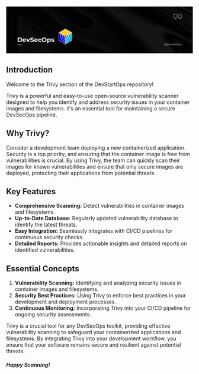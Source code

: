 ![Trivy](header_1.png)

## Introduction

Welcome to the Trivy section of the DevStartOps repository!

Trivy is a powerful and easy-to-use open-source vulnerability scanner designed to help you identify and address security issues in your container images and filesystems. It’s an essential tool for maintaining a secure DevSecOps pipeline.

## Why Trivy?

Consider a development team deploying a new containerized application. Security is a top priority, and ensuring that the container image is free from vulnerabilities is crucial. By using Trivy, the team can quickly scan their images for known vulnerabilities and ensure that only secure images are deployed, protecting their applications from potential threats.

## Key Features

- **Comprehensive Scanning:** Detect vulnerabilities in container images and filesystems.
- **Up-to-Date Database:** Regularly updated vulnerability database to identify the latest threats.
- **Easy Integration:** Seamlessly integrates with CI/CD pipelines for continuous security checks.
- **Detailed Reports:** Provides actionable insights and detailed reports on identified vulnerabilities.

## Essential Concepts

1. **Vulnerability Scanning:** Identifying and analyzing security issues in container images and filesystems.
2. **Security Best Practices:** Using Trivy to enforce best practices in your development and deployment processes.
3. **Continuous Monitoring:** Incorporating Trivy into your CI/CD pipeline for ongoing security assessments.

Trivy is a crucial tool for any DevSecOps toolkit, providing effective vulnerability scanning to safeguard your containerized applications and filesystems. By integrating Trivy into your development workflow, you ensure that your software remains secure and resilient against potential threats.

##### **Happy Scanning!**
